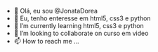 - 👋 Olá, eu sou @JonataDorea
- 👀 Eu, tenho enteresse em html5, css3 e python
- 🌱 I’m currently learning html5, css3 e python
- 💞️ I’m looking to collaborate on curso em video
- 📫 How to reach me ...

<!---
JonataDorea/JonataDorea is a ✨ special ✨ repository because its `README.md` (this file) appears on your GitHub profile.
You can click the Preview link to take a look at your changes.
--->
